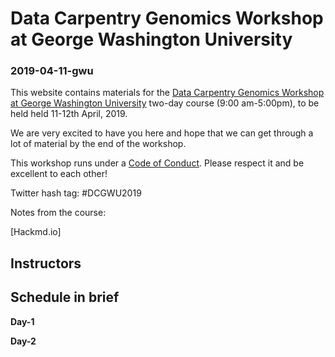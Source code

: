 Data Carpentry Genomics Workshop at George Washington University
===

### 2019-04-11-gwu

This website contains materials for the [Data Carpentry Genomics Workshop at George Washington University](https://sateeshperi.github.io/2019-04-11-gwu/) two-day course (9:00 am-5:00pm), to be held held 11-12th April, 2019.

We are very excited to have you here and hope that we can get through a lot of material by the end of the workshop.

This workshop runs under a [Code of Conduct](code_of_conduct.html). Please respect it and be excellent to each other!

Twitter hash tag: #DCGWU2019

Notes from the course: 

[Hackmd.io]

## Instructors


## Schedule in brief

**Day-1**



**Day-2**
